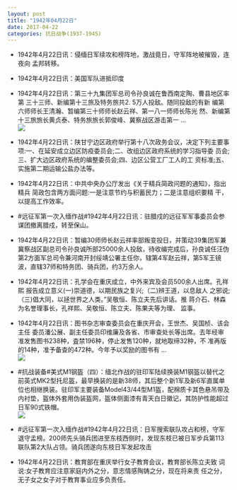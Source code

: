 ```yaml
---
layout: post
title: "1942年04月22日"
date: 2017-04-22
categories: 抗日战争(1937-1945)
---
```


<meta name="referrer" content="no-referrer" />

- 1942年4月22日讯：侵缅日军续攻和榜阵地，激战竟日，守军阵地被摧毁，连夜向 孟邦转移。 

- 1942年4月22日讯：美国军队进抵印度 

- 1942年4月22日讯：第三十九集团军总司令孙良诚在鲁西南定陶、曹县地区率第 三十三师、新编第十三旅及特务旅共2. 5万人投敌。随同投敌的有新 编第六师师长王清瀚、暂编第三十师师长赵云祥、第一八一师师长陈光 然、新编第十三旅旅长黄贞泰、特务旅旅长郭俊峰、冀察战区游击第一  ... <br/><img src="https://wx1.sinaimg.cn/large/aca367d8ly1fevr9d3bv5j20c80ayglp.jpg" />

- 1942年4月22日讯：陕甘宁边区政府举行第十八次政务会议，决定下列主要事项:一、在延安成立边区防疫委员会;二、改组边区政府系统的学习指导委 员会;三、扩大边区政府系统的编整委员会;四、边区公营工厂工人的工 资标准;五、实施第二期运输公盐办法等。 

- 1942年4月22日讯：中共中央办公厅发出《关于精兵简政问题的通知》，指出精兵 简政包含两方面问题:一是注意节约与积蓄民力；二是注意组织要精 干，以提高工作效率。 

- #远征军第一次入缅作战#1942年4月22日讯：驻腊戍的远征军军事委员会参谋团撤离腊戍，转至保山。 

- 1942年4月22日讯：暂编30师师长赵云祥率部叛变投日，并策动39集团军兼冀察战区副总司令孙良诚所部25000余人投敌，待收编完成后，孙良诚任汪伪第2方面军总司令兼河南开封绥靖公署主任你，辖第4军赵云祥，第5军王镜波，直辖37师和特务团、骑兵团，约3万余人。 

- 1942年4月22日讯：孔学会在重庆成立，中外来宾及会员500余人出席。孔祥熙 报告成立意义(一)崇道德，以期民族之复兴;（二)辨王道，以息敌人 之邪说;（三)倡大同，以拯世界之人类。”吴敬恒、陈立夫先后讲话。推 蒋介石、林森为名誉理事长，孔祥熙、吴敬恒、陈立夫、陈果夫等为理、 监事。 

- 1942年4月22日讯：图书杂志审查委员会在重庆开会，王世杰、吴国桢、该会主任 委员潘公展、副主任委员印维廉及各省、市审查处长等出席。去年经审 准发售图书238种，査禁196种，停止发售120种，就地取缔32种，不 准再版的14种，准予备查的472种。今年予以奖励的图书有 ... <br/><img src="https://wx4.sinaimg.cn/large/aca367d8ly1fev9x6suspj20c80ay3yn.jpg" />

- #抗战装备#美式M1钢盔（四）：缅北作战的驻印军陆续换装M1钢盔以替代之前英式MK2型托尼盔，最早换装的是新38师，其后整个新1军及新6军直属单位也相继换装。驻印军主要装备Model43/44型M1盔，配棉质卡其色悬吊带及内衬垫，盔体外套用伪装盔网，盔体侧面漆有青天白日徽记，其防护性能超过日军90式铁帽。 <br/><img src="https://wx2.sinaimg.cn/large/aca367d8ly1fev86oe5a4j20c71kqn79.jpg" />

- #远征军第一次入缅作战#1942年4月22日讯：日军搜索联队攻占和榜，守军退守孟榜。200师先头骑兵团进至东枝西侧时，发现东枝已被日军步兵第113联队第2大队占领。骑兵团遂向东枝日军发起攻击 

- 1942年4月22日讯：教育部在重庆举行女子教育会议，教育部长陈立夫致 词说:女子教育应注意家庭内外之分，意志情感陶铸之分，现在将来责 任之分，无子女之女子对于教育事业应多负责任。 


